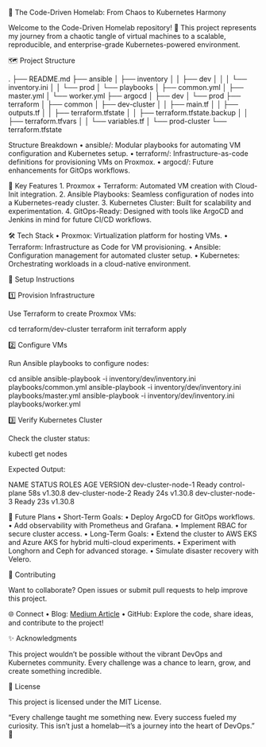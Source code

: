 🚀 The Code-Driven Homelab: From Chaos to Kubernetes Harmony

Welcome to the Code-Driven Homelab repository! 🎉 This project represents my journey from a chaotic tangle of virtual machines to a scalable, reproducible, and enterprise-grade Kubernetes-powered environment.

🗺️ Project Structure

.
├── README.md
├── ansible
│   ├── inventory
│   │   ├── dev
│   │   │   └── inventory.ini
│   │   └── prod
│   └── playbooks
│       ├── common.yml
│       ├── master.yml
│       └── worker.yml
├── argocd
│   ├── dev
│   └── prod
├── terraform
│   ├── common
│   ├── dev-cluster
│   │   ├── main.tf
│   │   ├── outputs.tf
│   │   ├── terraform.tfstate
│   │   ├── terraform.tfstate.backup
│   │   ├── terraform.tfvars
│   │   └── variables.tf
│   └── prod-cluster
└── terraform.tfstate

Structure Breakdown
	•	ansible/: Modular playbooks for automating VM configuration and Kubernetes setup.
	•	terraform/: Infrastructure-as-code definitions for provisioning VMs on Proxmox.
	•	argocd/: Future enhancements for GitOps workflows.

🎯 Key Features
	1.	Proxmox + Terraform: Automated VM creation with Cloud-Init integration.
	2.	Ansible Playbooks: Seamless configuration of nodes into a Kubernetes-ready cluster.
	3.	Kubernetes Cluster: Built for scalability and experimentation.
	4.	GitOps-Ready: Designed with tools like ArgoCD and Jenkins in mind for future CI/CD workflows.

🛠️ Tech Stack
	•	Proxmox: Virtualization platform for hosting VMs.
	•	Terraform: Infrastructure as Code for VM provisioning.
	•	Ansible: Configuration management for automated cluster setup.
	•	Kubernetes: Orchestrating workloads in a cloud-native environment.

📝 Setup Instructions

1️⃣ Provision Infrastructure

Use Terraform to create Proxmox VMs:

cd terraform/dev-cluster
terraform init
terraform apply

2️⃣ Configure VMs

Run Ansible playbooks to configure nodes:

cd ansible
ansible-playbook -i inventory/dev/inventory.ini playbooks/common.yml
ansible-playbook -i inventory/dev/inventory.ini playbooks/master.yml
ansible-playbook -i inventory/dev/inventory.ini playbooks/worker.yml

3️⃣ Verify Kubernetes Cluster

Check the cluster status:

kubectl get nodes

Expected Output:

NAME                 STATUS   ROLES           AGE   VERSION
dev-cluster-node-1   Ready    control-plane   58s   v1.30.8
dev-cluster-node-2   Ready    <none>          24s   v1.30.8
dev-cluster-node-3   Ready    <none>          23s   v1.30.8

🌟 Future Plans
	•	Short-Term Goals:
	•	Deploy ArgoCD for GitOps workflows.
	•	Add observability with Prometheus and Grafana.
	•	Implement RBAC for secure cluster access.
	•	Long-Term Goals:
	•	Extend the cluster to AWS EKS and Azure AKS for hybrid multi-cloud experiments.
	•	Experiment with Longhorn and Ceph for advanced storage.
	•	Simulate disaster recovery with Velero.

🤝 Contributing

Want to collaborate? Open issues or submit pull requests to help improve this project.

🌐 Connect
	•	Blog: [Medium Article](https://medium.com/@ssatish.gonella/the-code-driven-homelab-from-chaos-to-kubernetes-harmony-3a851e07efd5)
	•	GitHub: Explore the code, share ideas, and contribute to the project!

✨ Acknowledgments

This project wouldn’t be possible without the vibrant DevOps and Kubernetes community. Every challenge was a chance to learn, grow, and create something incredible.

📜 License

This project is licensed under the MIT License.

“Every challenge taught me something new. Every success fueled my curiosity. This isn’t just a homelab—it’s a journey into the heart of DevOps.” 🚀